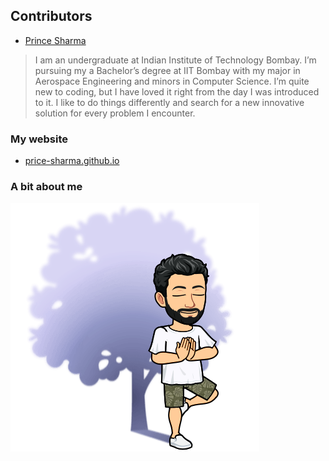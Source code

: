 ## Contributors

- [Prince Sharma](https://github.com/prince-sharma)

> I am an undergraduate at Indian Institute of Technology Bombay.
> I’m pursuing my a Bachelor’s degree at IIT Bombay with my major in 
> Aerospace Engineering and minors in Computer Science.
> I’m quite new to coding, but I have loved it right from the day I was introduced to it.
> I like to do things differently and search for a new innovative solution for every problem I encounter.

### My website 

- [price-sharma.github.io](https://prince-sharma.github.io/)

### A bit about me

![alt text](https://github.com/Prince-sharma/prince-sharma.github.io/blob/master/img/bitmoji.png)